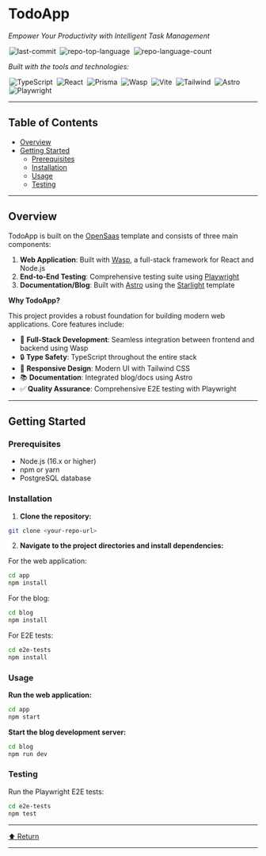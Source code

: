 <div class="border border-border rounded-lg bg-background p-6 shadow-sm"><div class="prose prose-sm md:prose-base lg:prose-lg max-w-none prose-headings:font-bold prose-a:text-blue-600" style="user-select: none;"><div id="top" class="">

<div align="left" class="">
<h1>TodoApp</h1>
<p><em>Empower Your Productivity with Intelligent Task Management</em></p>

<img alt="last-commit" src="https://img.shields.io/github/last-commit/username/todoApp?style=flat&logo=git&logoColor=white&color=0080ff" class="inline-block mx-1" style="margin: 0px 2px;">
<img alt="repo-top-language" src="https://img.shields.io/github/languages/top/username/todoApp?style=flat&color=0080ff" class="inline-block mx-1" style="margin: 0px 2px;">
<img alt="repo-language-count" src="https://img.shields.io/github/languages/count/username/todoApp?style=flat&color=0080ff" class="inline-block mx-1" style="margin: 0px 2px;">

<p><em>Built with the tools and technologies:</em></p>

<img alt="TypeScript" src="https://img.shields.io/badge/TypeScript-3178C6.svg?style=flat&logo=TypeScript&logoColor=white" class="inline-block mx-1" style="margin: 0px 2px;">
<img alt="React" src="https://img.shields.io/badge/React-61DAFB.svg?style=flat&logo=React&logoColor=black" class="inline-block mx-1" style="margin: 0px 2px;">
<img alt="Prisma" src="https://img.shields.io/badge/Prisma-2D3748.svg?style=flat&logo=Prisma&logoColor=white" class="inline-block mx-1" style="margin: 0px 2px;">
<img alt="Wasp" src="https://img.shields.io/badge/Wasp-000000.svg?style=flat&logo=wasp&logoColor=yellow" class="inline-block mx-1" style="margin: 0px 2px;">
<img alt="Vite" src="https://img.shields.io/badge/Vite-646CFF.svg?style=flat&logo=Vite&logoColor=white" class="inline-block mx-1" style="margin: 0px 2px;">
<img alt="Tailwind" src="https://img.shields.io/badge/Tailwind-06B6D4.svg?style=flat&logo=Tailwind-CSS&logoColor=white" class="inline-block mx-1" style="margin: 0px 2px;">
<img alt="Astro" src="https://img.shields.io/badge/Astro-BC52EE.svg?style=flat&logo=Astro&logoColor=white" class="inline-block mx-1" style="margin: 0px 2px;">
<img alt="Playwright" src="https://img.shields.io/badge/Playwright-2EAD33.svg?style=flat&logo=Playwright&logoColor=white" class="inline-block mx-1" style="margin: 0px 2px;">

<br>
<hr>

## Table of Contents
- [Overview](#overview)
- [Getting Started](#getting-started)
  - [Prerequisites](#prerequisites)
  - [Installation](#installation)
  - [Usage](#usage)
  - [Testing](#testing)

<hr>

## Overview

TodoApp is built on the [OpenSaas](https://opensaas.sh) template and consists of three main components:

1. **Web Application**: Built with [Wasp](https://wasp.sh), a full-stack framework for React and Node.js
2. **End-to-End Testing**: Comprehensive testing suite using [Playwright](https://playwright.dev/)
3. **Documentation/Blog**: Built with [Astro](https://docs.astro.build) using the [Starlight](https://starlight.astro.build/) template

**Why TodoApp?**

This project provides a robust foundation for building modern web applications. Core features include:

- 🎯 **Full-Stack Development**: Seamless integration between frontend and backend using Wasp
- 🔒 **Type Safety**: TypeScript throughout the entire stack
- 📱 **Responsive Design**: Modern UI with Tailwind CSS
- 📚 **Documentation**: Integrated blog/docs using Astro
- ✅ **Quality Assurance**: Comprehensive E2E testing with Playwright

<hr>

## Getting Started

### Prerequisites

- Node.js (16.x or higher)
- npm or yarn
- PostgreSQL database

### Installation

1. **Clone the repository:**
```sh
git clone <your-repo-url>
```

2. **Navigate to the project directories and install dependencies:**

For the web application:
```sh
cd app
npm install
```

For the blog:
```sh
cd blog
npm install
```

For E2E tests:
```sh
cd e2e-tests
npm install
```

### Usage

**Run the web application:**
```sh
cd app
npm start
```

**Start the blog development server:**
```sh
cd blog
npm run dev
```

### Testing

Run the Playwright E2E tests:
```sh
cd e2e-tests
npm test
```

<hr>

<div align="left" class=""><a href="#top">⬆ Return</a></div>

<hr>
</div></div></div>
